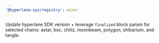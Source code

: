 ```yaml
---
'@hyperlane-xyz/registry': minor
---
```


Update hyperlane SDK version + leverage `finalized` block param for selected chains: astar, bsc, chiliz, moonbeam, polygon, shibarium, and tangle.
